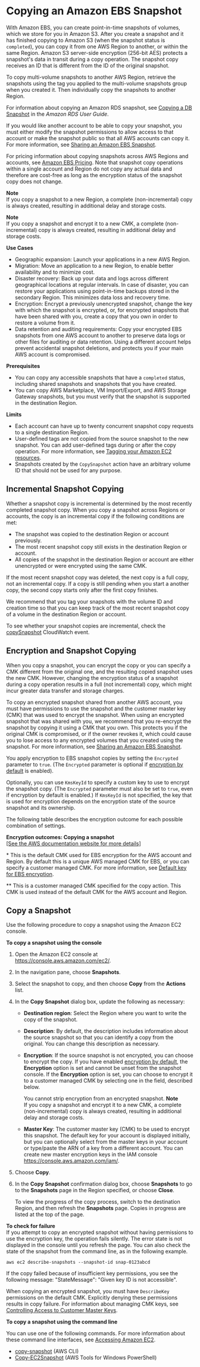 # Copying an Amazon EBS Snapshot<a name="ebs-copy-snapshot"></a>

With Amazon EBS, you can create point\-in\-time snapshots of volumes, which we store for you in Amazon S3\. After you create a snapshot and it has finished copying to Amazon S3 \(when the snapshot status is `completed`\), you can copy it from one AWS Region to another, or within the same Region\. Amazon S3 server\-side encryption \(256\-bit AES\) protects a snapshot's data in transit during a copy operation\. The snapshot copy receives an ID that is different from the ID of the original snapshot\.

To copy multi\-volume snapshots to another AWS Region, retrieve the snapshots using the tag you applied to the multi\-volume snapshots group when you created it\. Then individually copy the snapshots to another Region\.

For information about copying an Amazon RDS snapshot, see [Copying a DB Snapshot](https://docs.aws.amazon.com/AmazonRDS/latest/UserGuide/USER_CopySnapshot.html) in the *Amazon RDS User Guide*\.

If you would like another account to be able to copy your snapshot, you must either modify the snapshot permissions to allow access to that account or make the snapshot public so that all AWS accounts can copy it\. For more information, see [Sharing an Amazon EBS Snapshot](ebs-modifying-snapshot-permissions.md)\.

For pricing information about copying snapshots across AWS Regions and accounts, see [Amazon EBS Pricing](http://aws.amazon.com/ebs/pricing/)\. Note that snapshot copy operations within a single account and Region do not copy any actual data and therefore are cost\-free as long as the encryption status of the snapshot copy does not change\.

**Note**  
If you copy a snapshot to a new Region, a complete \(non\-incremental\) copy is always created, resulting in additional delay and storage costs\.

**Note**  
If you copy a snapshot and encrypt it to a new CMK, a complete \(non\-incremental\) copy is always created, resulting in additional delay and storage costs\.

**Use Cases**
+ Geographic expansion: Launch your applications in a new AWS Region\.
+ Migration: Move an application to a new Region, to enable better availability and to minimize cost\.
+ Disaster recovery: Back up your data and logs across different geographical locations at regular intervals\. In case of disaster, you can restore your applications using point\-in\-time backups stored in the secondary Region\. This minimizes data loss and recovery time\.
+ Encryption: Encrypt a previously unencrypted snapshot, change the key with which the snapshot is encrypted, or, for encrypted snapshots that have been shared with you, create a copy that you own in order to restore a volume from it\.
+ Data retention and auditing requirements: Copy your encrypted EBS snapshots from one AWS account to another to preserve data logs or other files for auditing or data retention\. Using a different account helps prevent accidental snapshot deletions, and protects you if your main AWS account is compromised\.

**Prerequisites**
+ You can copy any accessible snapshots that have a `completed` status, including shared snapshots and snapshots that you have created\.
+ You can copy AWS Marketplace, VM Import/Export, and AWS Storage Gateway snapshots, but you must verify that the snapshot is supported in the destination Region\.

**Limits**
+ Each account can have up to twenty concurrent snapshot copy requests to a single destination Region\.
+ User\-defined tags are not copied from the source snapshot to the new snapshot\. You can add user\-defined tags during or after the copy operation\. For more information, see [Tagging your Amazon EC2 resources](Using_Tags.md)\.
+ Snapshots created by the `CopySnapshot` action have an arbitrary volume ID that should not be used for any purpose\.

## Incremental Snapshot Copying<a name="ebs-incremental-copy"></a>

Whether a snapshot copy is incremental is determined by the most recently completed snapshot copy\. When you copy a snapshot across Regions or accounts, the copy is an incremental copy if the following conditions are met:
+ The snapshot was copied to the destination Region or account previously\.
+ The most recent snapshot copy still exists in the destination Region or account\.
+ All copies of the snapshot in the destination Region or account are either unencrypted or were encrypted using the same CMK\.

If the most recent snapshot copy was deleted, the next copy is a full copy, not an incremental copy\. If a copy is still pending when you start a another copy, the second copy starts only after the first copy finishes\.

We recommend that you tag your snapshots with the volume ID and creation time so that you can keep track of the most recent snapshot copy of a volume in the destination Region or account\.

To see whether your snapshot copies are incremental, check the [copySnapshot](ebs-cloud-watch-events.md#copy-snapshot-complete) CloudWatch event\.

## Encryption and Snapshot Copying<a name="creating-encrypted-snapshots"></a>

When you copy a snapshot, you can encrypt the copy or you can specify a CMK different from the original one, and the resulting copied snapshot uses the new CMK\. However, changing the encryption status of a snapshot during a copy operation results in a full \(not incremental\) copy, which might incur greater data transfer and storage charges\. 

To copy an encrypted snapshot shared from another AWS account, you must have permissions to use the snapshot and the customer master key \(CMK\) that was used to encrypt the snapshot\. When using an encrypted snapshot that was shared with you, we recommend that you re\-encrypt the snapshot by copying it using a CMK that you own\. This protects you if the original CMK is compromised, or if the owner revokes it, which could cause you to lose access to any encrypted volumes that you created using the snapshot\. For more information, see [Sharing an Amazon EBS Snapshot](ebs-modifying-snapshot-permissions.md)\.

You apply encryption to EBS snapshot copies by setting the `Encrypted` parameter to `true`\. \(The `Encrypted` parameter is optional if [encryption by default](EBSEncryption.md#encryption-by-default) is enabled\)\.

Optionally, you can use `KmsKeyId` to specify a custom key to use to encrypt the snapshot copy\. \(The `Encrypted` parameter must also be set to `true`, even if encryption by default is enabled\.\) If `KmsKeyId` is not specified, the key that is used for encryption depends on the encryption state of the source snapshot and its ownership\.

The following table describes the encryption outcome for each possible combination of settings\.


**Encryption outcomes: Copying a snapshot**  
[\[See the AWS documentation website for more details\]](http://docs.aws.amazon.com/AWSEC2/latest/UserGuide/ebs-copy-snapshot.html)

\* This is the default CMK used for EBS encryption for the AWS account and Region\. By default this is a unique AWS managed CMK for EBS, or you can specify a customer managed CMK\. For more information, see [Default key for EBS encryption](EBSEncryption.md#EBSEncryption_key_mgmt)\.

\*\* This is a customer managed CMK specified for the copy action\. This CMK is used instead of the default CMK for the AWS account and Region\.

## Copy a Snapshot<a name="ebs-snapshot-copy"></a>

Use the following procedure to copy a snapshot using the Amazon EC2 console\.

**To copy a snapshot using the console**

1. Open the Amazon EC2 console at [https://console\.aws\.amazon\.com/ec2/](https://console.aws.amazon.com/ec2/)\.

1. In the navigation pane, choose **Snapshots**\.

1. Select the snapshot to copy, and then choose **Copy** from the **Actions** list\.

1. In the **Copy Snapshot** dialog box, update the following as necessary:
   + **Destination region**: Select the Region where you want to write the copy of the snapshot\.
   + **Description**: By default, the description includes information about the source snapshot so that you can identify a copy from the original\. You can change this description as necessary\.
   + **Encryption**: If the source snapshot is not encrypted, you can choose to encrypt the copy\. If you have enabled [encryption by default](EBSEncryption.md#encryption-by-default), the **Encryption** option is set and cannot be unset from the snapshot console\. If the **Encryption** option is set, you can choose to encrypt it to a customer managed CMK by selecting one in the field, described below\.

     You cannot strip encryption from an encrypted snapshot\.
**Note**  
If you copy a snapshot and encrypt it to a new CMK, a complete \(non\-incremental\) copy is always created, resulting in additional delay and storage costs\.
   + **Master Key**: The customer master key \(CMK\) to be used to encrypt this snapshot\. The default key for your account is displayed initially, but you can optionally select from the master keys in your account or type/paste the ARN of a key from a different account\. You can create new master encryption keys in the IAM console [https://console\.aws\.amazon\.com/iam/](https://console.aws.amazon.com/iam/)\. 

1. Choose **Copy**\.

1. In the **Copy Snapshot** confirmation dialog box, choose **Snapshots** to go to the **Snapshots** page in the Region specified, or choose **Close**\.

   To view the progress of the copy process, switch to the destination Region, and then refresh the **Snapshots** page\. Copies in progress are listed at the top of the page\.

**To check for failure**  
If you attempt to copy an encrypted snapshot without having permissions to use the encryption key, the operation fails silently\. The error state is not displayed in the console until you refresh the page\. You can also check the state of the snapshot from the command line, as in the following example\.

```
aws ec2 describe-snapshots --snapshot-id snap-0123abcd
```

If the copy failed because of insufficient key permissions, you see the following message: "StateMessage": "Given key ID is not accessible"\.

When copying an encrypted snapshot, you must have `DescribeKey` permissions on the default CMK\. Explicitly denying these permissions results in copy failure\. For information about managing CMK keys, see [Controlling Access to Customer Master Keys](https://docs.aws.amazon.com/kms/latest/developerguide/control-access.html)\.

**To copy a snapshot using the command line**

You can use one of the following commands\. For more information about these command line interfaces, see [Accessing Amazon EC2](concepts.md#access-ec2)\.
+ [copy\-snapshot](https://docs.aws.amazon.com/cli/latest/reference/ec2/copy-snapshot.html) \(AWS CLI\)
+ [Copy\-EC2Snapshot](https://docs.aws.amazon.com/powershell/latest/reference/items/Copy-EC2Snapshot.html) \(AWS Tools for Windows PowerShell\)